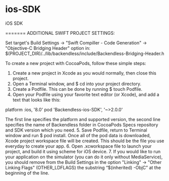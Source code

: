 ios-SDK
=======

iOS SDK

======= ADDITIONAL SWIFT PROJECT SETTINGS:

Set target's Build Settings -> "Swift Compiller - Code Generation" -> "Objective-C Bridging Header" option in:
$(PROJECT_DIR)/../lib/backendless/include/Backendless-Bridging-Header.h

To create a new project with CocoaPods, follow these simple steps:
1. Create a new project in Xcode as you would normally, then close this project.
2. Open a Terminal window, and $ cd into your project directory.
3. Create a Podfile. This can be done by running $ touch Podfile.
4. Open your Podfile using your favorite text editor (or Xcode), and add a text that looks like this:  

platform :ios, '8.0'
pod 'Backendless-ios-SDK', '~>2.0.0'

The first line specifies the platform and supported version, the second line specifies the name of Backendless folder in CocoaPods Specs repository and SDK version which you need.
5. Save Podfile, return to Terminal window and run $ pod install. Once all of the pod data is downloaded, Xcode project workspace file will be created. This should be the file you use everyday to create your app.
6. Open .xcworkspace file to launch your project, and build it using scheme for iOS device.
7. If you would like to run your application on the simulator (you can do it only without MediaService), you should remove from the Build Settings in the option "Linking" -> "Other Linking Flags" (OTHER_LDFLAGS) the substring “$(inherited) -ObjC” at the beginning of the line.

